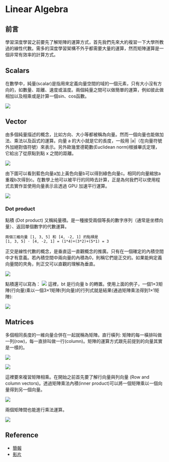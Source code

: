 # Linear Algebra
## 前言
學習深度學習之前要先了解矩陣的運算方式，首先我們先來大約複習一下大學所教過的線性代數。需多的深度學習架構不外乎都需要大量的運算，然而矩陣運算是一個非常有效率的計算方式。

## Scalars
在數學中，純量(scalar)是指用來定義向量空間的域的一個元素，只有大小沒有方向的，如數量、距離、速度或溫度。兩個純量之間可以做簡單的運算，例如彼此做相加以及相乘或是計算一個sin、cos函數。

![](https://i.imgur.com/3bbly7O.png)

## Vector
由多個純量描述的概念，比如方向、大小等都被稱為向量。然而一個向量也能做加法、乘法以及函式的運算。向量 a 的大小就是它的長度，一般用 |a|（在向量符號外加絕對值符號）來表示。另外歐幾里德範數(Euclidean norm)根據畢氏定理，它給出了從原點到點 x 之間的距離。

![](https://i.imgur.com/jc0N0JN.png)

由下圖可以看到藍色向量a加上黃色向量b可以得到綠色向量c。相同的向量縮放a重複b次得到c。在數學上他可以被平行的同時去計算，正是為何我們可以使用程式去實作並使用向量表示且透過 GPU 加速平行運算。

![](https://i.imgur.com/03ubZ9F.png)

### Dot product
點積 (Dot product) 又稱純量積。是一種接受兩個等長的數字序列（通常是坐標向量）、返回單個數字的代數運算。

```
兩個三維向量 [1, 3, 5] 和 [4, -2, 1] 的點積是
[1, 3, 5] · [4, -2, 1] = (1*4)+(3*2)+(5*1) = 3
```

正交是線性代數的概念，是垂直這一直觀概念的推廣。只有在一個確定的內積空間中才有意義。若內積空間中兩向量的內積為0，則稱它們是正交的。如果能夠定義向量間的夾角，則正交可以直觀的理解為垂直。

![](https://i.imgur.com/rtlRV4q.png)

點積還可以寫為：
![](https://i.imgur.com/DMHfoq4.png)
這裡，bt 是行向量 b 的轉置。使用上面的例子，一個1×3矩陣(行向量)乘以一個3×1矩陣(列向量)的行列式就是結果(通過矩陣乘法得到1×1矩陣):

![](https://i.imgur.com/h213OjN.png)
## Matrices
多個相同長度的一維向量合併在一起就稱為矩陣。直行橫列: 矩陣的每一橫排叫做一列(row)，每一直排叫做一行(column)。矩陣的運算方式跟先前提到的向量其實是一樣的。

![](https://i.imgur.com/v0NO2vZ.png)


![](https://i.imgur.com/xKzrUYd.png)

這裡要來複習矩陣相乘。在開始之前首先要了解行向量與列向量 (Row and column vectors)。透過矩陣乘法內積(inner product)可以將一個矩陣乘以一個向量得到另一個向量。

![](https://i.imgur.com/WJoJL1v.png)

兩個矩陣間也能進行乘法運算。

![](https://i.imgur.com/46L4cfP.png)

## Reference
- [簡報](https://courses.d2l.ai/berkeley-stat-157/slides/1_22/1-Logistics.pdf)
- [影片](https://courses.d2l.ai/berkeley-stat-157/units/introduction.html)